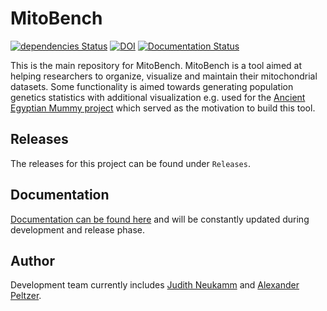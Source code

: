 # MitoBench

[![dependencies Status](https://david-dm.org/thomasjo/atom-latex/status.svg)](https://david-dm.org/thomasjo/atom-latex)
[![DOI](https://zenodo.org/badge/72427990.svg)](https://zenodo.org/badge/latestdoi/72427990)
[![Documentation Status](https://readthedocs.org/projects/mitobench/badge/?version=latest)](https://readthedocs.org/projects/mitobench/badge/?version=latest)

This is the main repository for MitoBench. MitoBench is a tool aimed at helping researchers to organize, visualize and maintain their mitochondrial datasets. Some functionality is aimed towards generating population genetics statistics with additional visualization e.g. used for the [Ancient Egyptian Mummy project](https://www.nature.com/articles/ncomms15694) which served as the motivation to build this tool. 

## Releases

The releases for this project can be found under `Releases`.

## Documentation

[Documentation can be found here](https://mitobench.readthedocs.io/en/latest/) and will be constantly updated during development and release phase. 

## Author

Development team currently includes [Judith Neukamm](https://github.com/JudithNeukamm) and [Alexander Peltzer](https://github.com/apeltzer). 
